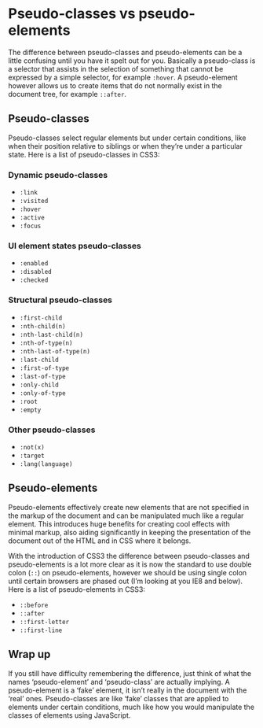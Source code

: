# Pseudo-classes vs pseudo-elements

The difference between pseudo-classes and pseudo-elements can be a little confusing until you have it spelt out for you. Basically a pseudo-class is a selector that assists in the selection of something that cannot be expressed by a simple selector, for example `:hover`. A pseudo-element however allows us to create items that do not normally exist in the document tree, for example `::after`.

## Pseudo-classes

Pseudo-classes select regular elements but under certain conditions, like when their position relative to siblings or when they’re under a particular state. Here is a list of pseudo-classes in CSS3:

### Dynamic pseudo-classes

- `:link`
- `:visited`
- `:hover`
- `:active`
- `:focus`

### UI element states pseudo-classes

- `:enabled`
- `:disabled`
- `:checked`

### Structural pseudo-classes

- `:first-child`
- `:nth-child(n)`
- `:nth-last-child(n)`
- `:nth-of-type(n)`
- `:nth-last-of-type(n)`
- `:last-child`
- `:first-of-type`
- `:last-of-type`
- `:only-child`
- `:only-of-type`
- `:root`
- `:empty`

### Other pseudo-classes

- `:not(x)`
- `:target`
- `:lang(language)`

## Pseudo-elements

Pseudo-elements effectively create new elements that are not specified in the markup of the document and can be manipulated much like a regular element. This introduces huge benefits for creating cool effects with minimal markup, also aiding significantly in keeping the presentation of the document out of the HTML and in CSS where it belongs.

With the introduction of CSS3 the difference between pseudo-classes and pseudo-elements is a lot more clear as it is now the standard to use double colon (`::`) on pseudo-elements, however we should be using single colon until certain browsers are phased out (I’m looking at you IE8 and below). Here is a list of pseudo-elements in CSS3:

- `::before`
- `::after`
- `::first-letter`
- `::first-line`

## Wrap up

If you still have difficulty remembering the difference, just think of what the names ‘pseudo-element’ and ‘pseudo-class’ are actually implying. A pseudo-element is a ‘fake’ element, it isn’t really in the document with the ‘real’ ones. Pseudo-classes are like ‘fake’ classes that are applied to elements under certain conditions, much like how you would manipulate the classes of elements using JavaScript.
